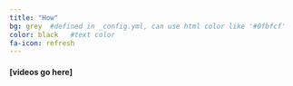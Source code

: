 ```yaml
---
title: "How"
bg: grey  #defined in _config.yml, can use html color like '#0fbfcf'
color: black   #text color
fa-icon: refresh
---
```


#### [videos go here]